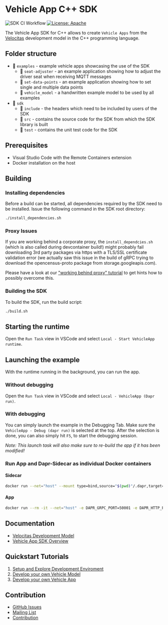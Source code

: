 # Vehicle App C++ SDK

![SDK CI Workflow](https://github.com/eclipse-velocitas/vehicle-app-cpp-sdk/actions/workflows/sdk-ci.yml/badge.svg)
[![License: Apache](https://img.shields.io/badge/License-Apache-yellow.svg)](http://www.apache.org/licenses/LICENSE-2.0)

The Vehicle App SDK for C++ allows to create `Vehicle Apps` from the [Velocitas](https://github.com/eclipse-velocitas/velocitas-docs) development model in the C++ programming language.

## Folder structure

* 📁 `examples` - example vehicle apps showcasing the use of the SDK
    * 📁 `seat-adjuster` - an example application showing how to adjust the driver seat when receiving MQTT messages
    * 📁 `set-data-points` - an example application showing how to set single and multiple data points
    * 📁 `vehicle_model` - a handwritten example model to be used by all examples
* 📁 `sdk`
    * 📁 `include` - the headers which need to be included by users of the SDK
    * 📁 `src` - contains the source code for the SDK from which the SDK library is built
    * 📁 `test` - contains the unit test code for the SDK

## Prerequisites

* Visual Studio Code with the Remote Containers extension
* Docker installation on the host

## Building

### Installing dependencies
Before a build can be started, all dependencies required by the SDK need to be installed. Issue the following command in the SDK root directory:
```bash
./install_dependencies.sh
```

### Proxy Issues
If you are working behind a corporate proxy, the `install_dependcies.sh` (which is also called during devcontainer build!) might probably fail 
downloading 3rd party packages via https with a TLS/SSL certificate validation error (we actually saw this issue in the build of gRPC trying to
download the opencensus-proto package from storage.googleapis.com). 

Please have a look at our ["working behind proxy" tutorial](https://eclipse.dev/velocitas/docs/tutorials/quickstart/behind_proxy/) 
to get hints how to possibly overcome this.

### Building the SDK
To build the SDK, run the build script:
```bash
./build.sh
```

## Starting the runtime

Open the `Run Task` view in VSCode and select `Local - Start VehicleApp runtime`.

## Launching the example
With the runtime running in the background, you can run the app.

### Without debugging

Open the `Run Task` view in VSCode and select `Local - VehicleApp (Dapr run)`.

### With debugging
You can simply launch the example in the Debugging Tab. Make sure the `VehicleApp - Debug (dapr run)` is selected at the top. After the selection is done, you can also simply hit `F5`, to start the debugging session. 

*Note: This launch task will also make sure to re-build the app if it has been modified!*

### Run App and Dapr-Sidecar as individual Docker containers
#### Sidecar
```bash
docker run --net="host" --mount type=bind,source="$(pwd)"/.dapr,target=/.dapr daprio/daprd:edge ./daprd -app-id vehicleapp -dapr-grpc-port 50001 -dapr-http-port 3500 -components-path /.dapr/components -config /.dapr/config.yaml -app-protocol grpc
```
#### App
```bash
docker run --rm -it --net="host" -e DAPR_GRPC_PORT=50001 -e DAPR_HTTP_PORT=3500 localhost:12345/vehicleapp:local
```

## Documentation
* [Velocitas Development Model](https://eclipse.dev/velocitas/docs/concepts/development_model/)
* [Vehicle App SDK Overview](https://eclipse.dev/velocitas/docs/concepts/development_model/vehicle_app_sdk/)

## Quickstart Tutorials
1. [Setup and Explore Development Enviroment](https://eclipse.dev/velocitas/docs/tutorials/quickstart/)
1. [Develop your own Vehicle Model](https://eclipse.dev/velocitas/docs/tutorials/vehicle_model_creation/)
1. [Develop your own Vehicle App](https://eclipse.dev/velocitas/docs/tutorials/vehicle-app-development/)

## Contribution
- [GitHub Issues](https://github.com/eclipse-velocitas/vehicle-app-cpp-sdk/issues)
- [Mailing List](https://accounts.eclipse.org/mailing-list/velocitas-dev)
- [Contribution](https://eclipse-velocitas.github.io/velocitas-docs/docs/contribution-guidelines/)
